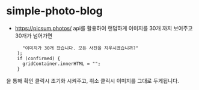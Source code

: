 # simple-photo-blog
- https://picsum.photos/ api를 활용하여 랜덤하게 이미지를 30개 까지 보여주고 30개가 넘어가면 
``` confirm(
      "이미지가 30개 찼습니다. 모든 사진을 지우시겠습니까?"
    );
    if (confirmed) {
      gridContainer.innerHTML = "";
    }
```
을 통해 확인 클릭시 초기화 시켜주고, 취소 클릭시 이미지를 그대로 두게됩니다.
